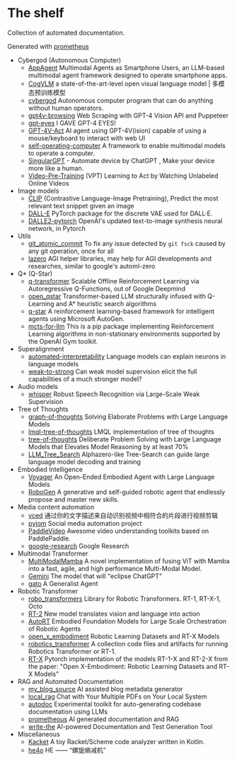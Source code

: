 # The shelf

Collection of automated documentation.

Generated with [prometheus](https://github.com/james4ever0/prometheus)

- Cybergod (Autonomous Computer)
    - [AppAgent](https://james4ever0.github.io/AppAgent) Multimodal Agents as Smartphone Users, an LLM-based multimodal agent framework designed to operate smartphone apps. 
    - [CogVLM](https://james4ever0.github.io/CogVLM) a state-of-the-art-level open visual language model | 多模态预训练模型 
    - [cybergod](https://james4ever0.github.io/cybergod_doc) Autonomous computer program that can do anything without human operators. 
    - [gpt4v-browsing](https://james4ever0.github.io/gpt4v-browsing) Web Scraping with GPT-4 Vision API and Puppeteer 
    - [gpt-eyes](https://james4ever0.github.io/gpt-eyes) I GAVE GPT-4 EYES! 
    - [GPT-4V-Act](https://james4ever0.github.io/GPT-4V-Act) AI agent using GPT-4V(ision) capable of using a mouse/keyboard to interact with web UI 
    - [self-operating-computer](https://james4ever0.github.io/self-operating-computer) A framework to enable multimodal models to operate a computer. 
    - [SingularGPT](https://james4ever0.github.io/SingularGPT) - Automate device by ChatGPT , Make your device more like a human.
    - [Video-Pre-Training](https://james4ever0.github.io/Video-Pre-Training) (VPT) Learning to Act by Watching Unlabeled Online Videos 
- Image models
    - [CLIP](https://james4ever0.github.io/CLIP) (Contrastive Language-Image Pretraining), Predict the most relevant text snippet given an image 
    - [DALL-E](https://james4ever0.github.io/DALL-E) PyTorch package for the discrete VAE used for DALL·E. 
    - [DALLE2-pytorch](https://james4ever0.github.io/DALLE2-pytorch)  OpenAI's updated text-to-image synthesis neural network, in Pytorch
- Utils
    - [git_atomic_commit](https://james4ever0.github.io/git_atomic_commit) To fix any issue detected by `git fsck` caused by any git operation, once for all
    - [lazero](https://james4ever0.github.io/lazero) AGI helper libraries, may help for AGI developments and researches, similar to google's automl-zero 
- Q* (Q-Star)
    - [q-transformer](https://james4ever0.github.io/q-transformer) Scalable Offline Reinforcement Learning via Autoregressive Q-Functions, out of Google Deepmind
    - [open_qstar](https://james4ever0.github.io/open_qstar) Transformer-based LLM structurally infused with Q-Learning and A* heuristic search algorithms 
    - [q-star](https://james4ever0.github.io/q-star) A reinforcement learning-based framework for intelligent agents using Microsoft AutoGen.
    - [mcts-for-llm](https://james4ever0.github.io/mcts-for-llm) This is a pip package implementing Reinforcement Learning algorithms in non-stationary environments supported by the OpenAI Gym toolkit. 
- Superalignment
    - [automated-interpretability](https://james4ever0.github.io/automated-interpretability) Language models can explain neurons in language models
    - [weak-to-strong](https://james4ever0.github.io/weak-to-strong) Can weak
model supervision elicit the full capabilities of a much stronger model?
- Audio models
    - [whisper](https://james4ever0.github.io/whisper) Robust Speech Recognition via Large-Scale Weak Supervision
- Tree of Thoughts
    - [graph-of-thoughts](https://james4ever0.github.io/graph-of-thoughts) Solving Elaborate Problems with Large Language Models
    - [lmql-tree-of-thoughts](https://james4ever0.github.io/lmql-tree-of-thoughts) LMQL implementation of tree of thoughts 
    - [tree-of-thoughts](https://james4ever0.github.io/tree-of-thoughts) Deliberate Problem Solving with Large Language Models that Elevates Model Reasoning by at least 70%
    - [LLM_Tree_Search](https://james4ever0.github.io/LLM_Tree_Search) Alphazero-like Tree-Search can guide large language model decoding and training 
- Embodied Intelligence
    - [Voyager](https://james4ever0.github.io/Voyager) An Open-Ended Embodied Agent with Large Language Models 
    - [RoboGen](https://james4ever0.github.io/RoboGen) A generative and self-guided robotic agent that endlessly propose and master new skills. 
- Media content automation
    - [vced](https://james4ever0.github.io/vced) 通过你的文字描述来自动识别视频中相符合的片段进行视频剪辑
    - [pyjom](https://james4ever0.github.io/pyjom_doc) Social media automation project 
    - [PaddleVideo](https://james4ever0.github.io/PaddleVideo) Awesome video understanding toolkits based on PaddlePaddle. 
    - [google-research](https://james4ever0.github.io/google-research) Google Research 
- Multimodal Transformer
    - [MultiModalMamba](https://james4ever0.github.io/MultiModalMamba) A novel implementation of fusing ViT with Mamba into a fast, agile, and high performance Multi-Modal Model.
    - [Gemini](https://james4ever0.github.io/Gemini) The model that will "eclipse ChatGPT"
    - [gato](https://james4ever0.github.io/gato) A Generalist Agent 
- Robotic Transformer
    - [robo_transformers](https://james4ever0.github.io/robo_transformers) Library for Robotic Transformers. RT-1, RT-X-1, Octo
    - [RT-2](https://james4ever0.github.io/RT-2) New model translates vision and language into action
    - [AutoRT](https://james4ever0.github.io/AutoRT) Embodied Foundation Models for Large Scale Orchestration of Robotic Agents
    - [open_x_embodiment](https://james4ever0.github.io/open_x_embodiment) Robotic Learning Datasets and RT-X Models
    - [robotics_transformer](https://james4ever0.github.io/robotics_transformer) A collection code files and artifacts for running Robotics Transformer or RT-1.
    - [RT-X](https://james4ever0.github.io/RT-X) Pytorch implementation of the models RT-1-X and RT-2-X from the paper: "Open X-Embodiment: Robotic Learning Datasets and RT-X Models" 
- RAG and Automated Documentation
    - [my_blog_source](https://james4ever0.github.io/my_blog_source) AI assisted blog metadata generator 
    - [local_rag](https://james4ever0.github.io/local_rag) Chat with Your Multiple PDFs on Your Local System
    - [autodoc](https://james4ever0.github.io/autodoc)  Experimental toolkit for auto-generating codebase documentation using LLMs 
    - [prometheous](https://james4ever0.github.io/prometheous_doc) AI generated documentation and RAG 
    - [write-the](https://james4ever0.github.io/write-the) AI-powered Documentation and Test Generation Tool 
- Miscellaneous
    - [Kacket](https://james4ever0.github.io/Kacket) A toy Racket/Scheme code analyzer written in Kotlin.
    - [he4o](https://james4ever0.github.io/he4o) HE —— “螺旋熵减机” 